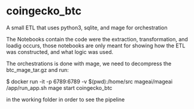 # coingecko_btc
A small ETL that uses python3, sqlite, and mage for orchestration

The Notebooks contain the code were the extraction, transformation, and loadig occurs, those notebooks are only meant for showing how the ETL was constructed, and what logic was used.

The orchestrations is done with mage, we need to decompress the btc_mage_tar.gz and run:

$ docker run -it -p 6789:6789 -v $(pwd):/home/src mageai/mageai /app/run_app.sh mage start coingecko_btc

in the working folder in order to see the pipeline
